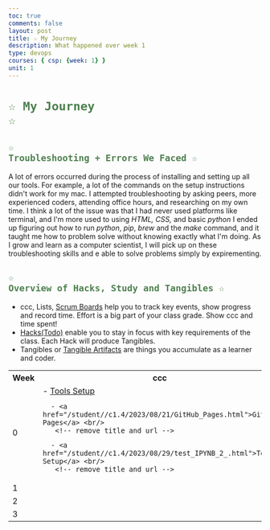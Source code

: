 ```yaml
---
toc: true
comments: false
layout: post
title: ☆ My Journey
description: What happened over week 1
type: devops
courses: { csp: {week: 1} }
unit: 1
---
```


# <code style="color: #4e804f">☆ My Journey ☆</code>

## <code style="color: #4e804f">☆ Troubleshooting + Errors We Faced ☆</code>
A lot of errors occurred during the process of installing and setting up all our tools. For example, a lot of the commands on the setup instructions didn't work for my mac. I attempted troubleshooting by asking peers, more experienced coders, attending office hours, and researching on my own time. I think a lot of the issue was that I had never used platforms like terminal, and I'm more used to using *HTML, CSS,* and basic *python* I ended up figuring out how to run *python*, *pip*, *brew* and the *make* command, and it taught me how to problem solve without knowing exactly what I'm doing. As I grow and learn as a computer scientist, I will pick up on these troubleshooting skills and e able to solve problems simply by expirementing. 

## <code style="color: #4e804f">☆ Overview of Hacks, Study and Tangibles ☆</code>
- ccc, Lists, [Scrum Boards](https://clickup.com/blog/scrum-board/) help you to track key events, show progress and record time.  Effort is a big part of your class grade.  Show ccc and time spent!
- [Hacks(Todo)](https://levelup.gitconnected.com/six-ultimate-daily-hacks-for-every-programmer-60f5f10feae) enable you to stay in focus with key requirements of the class.  Each Hack will produce Tangibles.
- Tangibles or [Tangible Artifacts](https://en.wikipedia.org/wiki/Artifact_(software_development)) are things you accumulate as a learner and coder. 


<table>
  <tr>
    <th>Week</th>
    <th>ccc</th>
    <th>Hacks(Todo)</th>
    <th>Tangibles</th>
  </tr>

  

    
   
   

  
    
    


  

    

  
  

  
  <tr>
  <td> 0 </td> 
  <td>
   <!-- make a link in the column -->
      - <a href="/student//c1.4/2023/08/15/Tools_Sprint.html">Tools Setup</a> <br/> 
       <!-- remove title and url -->
    
   <!-- make a link in the column -->
      - <a href="/student//c1.4/2023/08/21/GitHub_Pages.html">GitHub Pages</a> <br/> 
       <!-- remove title and url -->
    
   <!-- make a link in the column -->
      - <a href="/student//c1.4/2023/08/29/test_IPYNB_2_.html">Tools Setup</a> <br/> 
       <!-- remove title and url -->
    
   <!-- make new column -->
  </td>
  <td>
       <!-- remove delimiter -->
    
   <!-- make a link in the column -->
      - <a href="/student//2023/08/16/Tools_Equipment.html">VSCode, Python, Jupyter, ...</a> <br/> 
       <!-- remove title and url -->
    
   <!-- make new column -->
  </td>
  <td>
       <!-- remove delimiter -->
    
  
      
  </td>
  </tr>
  
    
    


  

    

  
  

  
  <tr>
  <td> 1 </td> 
  <td>
   <!-- make new column -->
  </td>
  <td>
       <!-- remove delimiter -->
    
   <!-- make new column -->
  </td>
  <td>
       <!-- remove delimiter -->
    
  
      
  </td>
  </tr>
  
    
    


  

    

  
  

  
  <tr>
  <td> 2 </td> 
  <td>
   <!-- make new column -->
  </td>
  <td>
       <!-- remove delimiter -->
    
   <!-- make new column -->
  </td>
  <td>
       <!-- remove delimiter -->
    
  
      
  </td>
  </tr>
  
    
    


  

    

  
  

  
  <tr>
  <td> 3 </td> 
  <td>
   <!-- make new column -->
  </td>
  <td>
       <!-- remove delimiter -->
    
   <!-- make new column -->
  </td>
  <td>
       <!-- remove delimiter -->
    
  
      
  </td>
  </tr>
  

</table>

